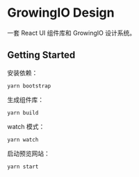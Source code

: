 # GrowingIO Design

一套 React UI 组件库和 GrowingIO 设计系统。

## Getting Started

安装依赖：

```
yarn bootstrap
```

生成组件库：

```
yarn build
```

watch 模式：

```
yarn watch
```

启动预览网站：

```
yarn start
```
